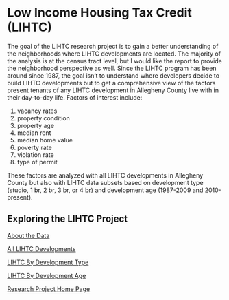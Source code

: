 # Low Income Housing Tax Credit (LIHTC)
The goal of the LIHTC research project is to gain a better understanding of the neighborhoods where LIHTC developments are located. The majority of the analysis is at the census tract level, but I would like the report to provide the neighborhood perspective as well. Since the LIHTC program has been around since 1987, the goal isn’t to understand where developers decide to build LIHTC developments but to get a comprehensive view of the factors present tenants of any LIHTC development in Allegheny County live with in their day-to-day life. Factors of interest include:
1. vacancy rates
2. property condition
3. property age
4. median rent
5. median home value
6. poverty rate
7. violation rate
8. type of permit

These factors are analyzed with all LIHTC developments in Allegheny County but also with LIHTC data subsets based on development type (studio, 1 br, 2 br, 3 br, or 4 br) and development age (1987-2009 and 2010-present).  

## Exploring the LIHTC Project
[About the Data](https://pcrgdatafellows.github.io/Summer-Research-Project/About-the-Data.html)

[All LIHTC Developments](https://pcrgdatafellows.github.io/Summer-Research-Project/All-LIHTC-Developments.html)

[LIHTC By Development Type](https://pcrgdatafellows.github.io/Summer-Research-Project/LIHTC-By-Development-Type.html)

[LIHTC By Development Age](https://pcrgdatafellows.github.io/Summer-Research-Project/LIHTC-By-Development-Age.html)

[Research Project Home Page](https://pcrgdatafellows.github.io/Summer-Research-Project.html)

